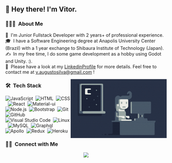  <h2> 👋 Hey there! I'm Vitor.</h2>

### 👨🏻‍💻 &nbsp;About Me

🌱 &nbsp;I'm Junior Fullstack Developer with 2 years+ of professional experience.\
🎓 &nbsp;I have a Software Engineering degree at Anapolis University Center (Brazil) with a 1 year exchange to Shibaura Institute of Technology (Japan).\
✍️ &nbsp;In my free time, I do some game development as a hobby using Godot and Unity. :).\
📄 &nbsp;Please have a look at my [LinkedinProfile](https://www.linkedin.com/in/vitor-augusto-silva-8aa2b1135/) for more details. Feel free to contact me at v.augustosilva@gmail.com !

<img alt="Night Coding" src="https://raw.githubusercontent.com/AVS1508/AVS1508/master/assets/Night-Coding.gif" align="right"/>

### 🛠 &nbsp;Tech Stack

![JavaScript](https://img.shields.io/badge/-JavaScript-5e5e5e?style=flat&logo=javascript)&nbsp;
![HTML](https://img.shields.io/badge/-HTML-9cf?style=flat&logo=HTML5)&nbsp;
![CSS](https://img.shields.io/badge/-CSS-9cf?style=flat&logo=CSS3&logoColor=1572B6)&nbsp;
![React](https://img.shields.io/badge/-React-9cf?style=flat&logo=react)&nbsp;
![Material-ui](https://img.shields.io/badge/-Material--ui-9cf?style=flat&logo=material-ui&logoColor=0081CB)&nbsp;
![Node.js](https://img.shields.io/badge/-Node.js-9cf?style=flat&logo=node.js)&nbsp;
![Bootstrap](https://img.shields.io/badge/-Bootstrap-9cf?style=flat&logo=bootstrap&logoColor=563D7C)&nbsp;
![Git](https://img.shields.io/badge/-Git-9cf?style=flat&logo=git)&nbsp;
![GitHub](https://img.shields.io/badge/-GitHub-9cf?style=flat&logo=github)&nbsp;
![Visual Studio Code](https://img.shields.io/badge/-Visual%20Studio%20Code-9cf?style=flat&logo=visual-studio-code&logoColor=007ACC)&nbsp;
![Linux](https://img.shields.io/badge/-Linux-9cf?style=flat&logo=linux&logoColor=FCC624)&nbsp;
![MySQL](https://img.shields.io/badge/-MySQL-9cf?style=flat&logo=mysql&logoColor=4479A1)&nbsp;
![Graphql](https://img.shields.io/badge/-GraphQL-9cf?style=flat&logo=graphql&logoColor=E10098)&nbsp;
![Apollo](https://img.shields.io/badge/-Apollo-9cf?style=flat&logo=apollo-graphql&logoColor=311C87)&nbsp;
![Redux](https://img.shields.io/badge/-Redux-9cf?style=flat&logo=redux&logoColor=764ABC)&nbsp;
![Heroku](https://img.shields.io/badge/-Heroku-9cf?style=flat&logo=heroku&logoColor=430098)&nbsp;

### 🤝🏻 &nbsp;Connect with Me

<p align="center">
<a href="https://www.linkedin.com/in/vitor-augusto-silva-8aa2b1135"><img src="https://img.shields.io/badge/-Vitor%20Augusto%20Silva-0077B5?style=flat&logo=Linkedin&logoColor=white"/></a>
</p>
